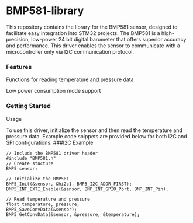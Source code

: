 # BMP581-library
This repository contains the library for the BMP581 sensor, designed to facilitate easy integration into STM32 projects. The BMP581 is a high-precision, low-power 24 bit digital barometer that offers superior accuracy and performance. This driver enables the sensor to communicate with a microcontroller only via I2C communication protocol.

### Features

Functions for reading temperature and pressure data

Low power consumption mode support

### Getting Started
Usage

To use this driver, initialize the sensor and then read the temperature and pressure data. Example code snippets are provided below for both I2C and SPI configurations.
###I2C Example

    // Include the BMP581 driver header
    #include "BMP581.h"
    // Create stucture
    BMP5 sensor;

    // Initialize the BMP581
    BMP5_Init(&sensor, &hi2c1, BMP5_I2C_ADDR_FIRST);
    BMP5_INT_EXTI_Enable(&sensor, BMP_INT_GPIO_Port, BMP_INT_Pin);

    // Read temperature and pressure
    float temperature, pressure;
    BMP5_SaveConvData(&sensor);
    BMP5_GetConvData(&sensor, &pressure, &temperature);
